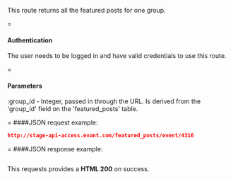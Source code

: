 <!-- --- title: GET /featured_posts/group/:group_id -->

This route returns all the featured posts for one group.

=
#### Authentication

The user needs to be logged in and have valid credentials to use this route.

=
#### Parameters

:group_id - Integer, passed in through the URL. Is derived from the 'group_id' field on the 'featured_posts' table.

=
####JSON request example:
```json
http://stage-api-access.evant.com/featured_posts/event/4316
```

=
####JSON response example:

```json

```

This requests provides a <strong>HTML 200</strong> on success.